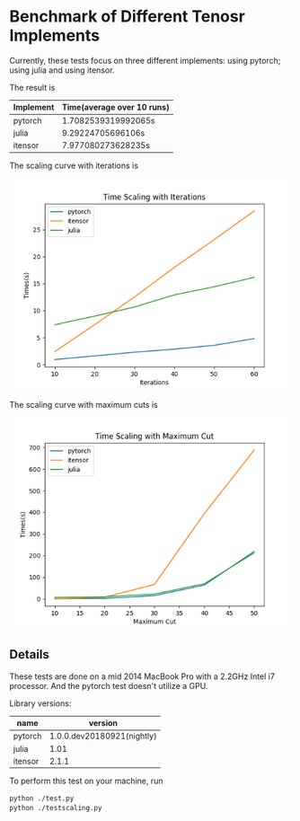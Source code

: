 # Benchmark of Different Tenosr Implements

Currently, these tests focus on three different implements: using pytorch; using julia and using itensor.

The result is

| Implement | Time(average over 10 runs) |
| --------- | -------------------------- |
| pytorch   | 1.7082539319992065s        |
| julia     | 9.29224705696106s          |
| itensor   | 7.977080273628235s         |

The scaling curve with iterations is

![scaling curve](./etc/iterations.png)

The scaling curve with maximum cuts is

![cut](./etc/maximumcut.png)

## Details

These tests are done on a mid 2014 MacBook Pro with a 2.2GHz Intel i7 processor. And the pytorch test doesn't utilize a GPU. 

Library versions:

| name    | version                    |
| ------- | -------------------------- |
| pytorch | 1.0.0.dev20180921(nightly) |
| julia   | 1.01                       |
| itensor | 2.1.1                      |



To perform this test on your machine, run

```bash
python ./test.py
python ./testscaling.py
```

